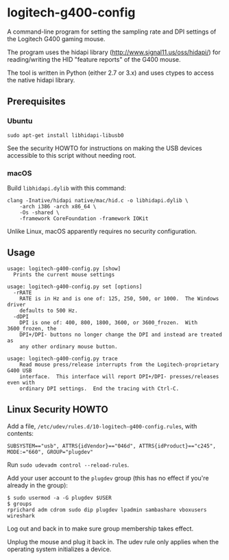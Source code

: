# logitech-g400-config

A command-line program for setting the sampling rate and DPI settings of the
Logitech G400 gaming mouse.

The program uses the hidapi library (http://www.signal11.us/oss/hidapi/) for
reading/writing the HID "feature reports" of the G400 mouse.

The tool is written in Python (either 2.7 or 3.x) and uses ctypes to access the
native hidapi library.

## Prerequisites

### Ubuntu

`sudo apt-get install libhidapi-libusb0`

See the security HOWTO for instructions on making the USB devices accessible
to this script without needing root.

### macOS

Build `libhidapi.dylib` with this command:
```
clang -Inative/hidapi native/mac/hid.c -o libhidapi.dylib \
    -arch i386 -arch x86_64 \
    -Os -shared \
    -framework CoreFoundation -framework IOKit
```
Unlike Linux, macOS apparently requires no security configuration.

## Usage

```
usage: logitech-g400-config.py [show]
  Prints the current mouse settings

usage: logitech-g400-config.py set [options]
  -rRATE
    RATE is in Hz and is one of: 125, 250, 500, or 1000.  The Windows driver
    defaults to 500 Hz.
  -dDPI
    DPI is one of: 400, 800, 1800, 3600, or 3600_frozen.  With 3600_frozen, the
    DPI+/DPI- buttons no longer change the DPI and instead are treated as
    any other ordinary mouse button.

usage: logitech-g400-config.py trace
    Read mouse press/release interrupts from the Logitech-proprietary G400 USB
    interface.  This interface will report DPI+/DPI- presses/releases even with
    ordinary DPI settings.  End the tracing with Ctrl-C.
```

## Linux Security HOWTO

Add a file, `/etc/udev/rules.d/10-logitech-g400-config.rules`, with contents:
```
SUBSYSTEM=="usb", ATTRS{idVendor}=="046d", ATTRS{idProduct}=="c245", MODE:="660", GROUP="plugdev"
```

Run `sudo udevadm control --reload-rules`.

Add your user account to the `plugdev` group (this has no effect if you're already in the group):
```
$ sudo usermod -a -G plugdev $USER
$ groups
rprichard adm cdrom sudo dip plugdev lpadmin sambashare vboxusers wireshark
```
Log out and back in to make sure group membership takes effect.

Unplug the mouse and plug it back in.  The udev rule only applies when the
operating system initializes a device.
